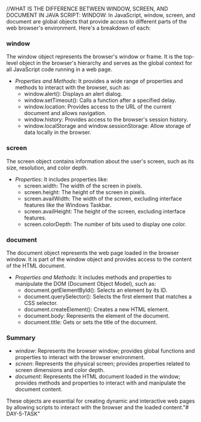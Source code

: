 //WHAT IS THE DIFFERENCE BETWEEN WINDOW, SCREEN, AND DOCUMENT IN JAVA SCRIPT:
WINDOW:
    In JavaScript, window, screen, and document are global objects that provide access to different parts of the web browser's environment. Here's a breakdown of each:

### window
The window object represents the browser's window or frame. It is the top-level object in the browser's hierarchy and serves as the global context for all JavaScript code running in a web page.

- *Properties and Methods*: It provides a wide range of properties and methods to interact with the browser, such as:
  - window.alert(): Displays an alert dialog.
  - window.setTimeout(): Calls a function after a specified delay.
  - window.location: Provides access to the URL of the current document and allows navigation.
  - window.history: Provides access to the browser's session history.
  - window.localStorage and window.sessionStorage: Allow storage of data locally in the browser.

### screen
The screen object contains information about the user's screen, such as its size, resolution, and color depth.

- *Properties*: It includes properties like:
  - screen.width: The width of the screen in pixels.
  - screen.height: The height of the screen in pixels.
  - screen.availWidth: The width of the screen, excluding interface features like the Windows Taskbar.
  - screen.availHeight: The height of the screen, excluding interface features.
  - screen.colorDepth: The number of bits used to display one color.

### document
The document object represents the web page loaded in the browser window. It is part of the window object and provides access to the content of the HTML document.

- *Properties and Methods*: It includes methods and properties to manipulate the DOM (Document Object Model), such as:
  - document.getElementById(): Selects an element by its ID.
  - document.querySelector(): Selects the first element that matches a CSS selector.
  - document.createElement(): Creates a new HTML element.
  - document.body: Represents the <body> element of the document.
  - document.title: Gets or sets the title of the document.

### Summary
- *window*: Represents the browser window; provides global functions and properties to interact with the browser environment.
- *screen*: Represents the physical screen; provides properties related to screen dimensions and color depth.
- *document*: Represents the HTML document loaded in the window; provides methods and properties to interact with and manipulate the document content.

These objects are essential for creating dynamic and interactive web pages by allowing scripts to interact with the browser and the loaded content."# DAY-5-TASK" 
